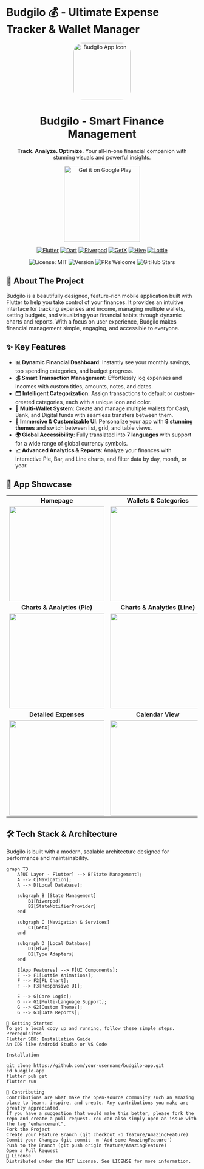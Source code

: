# Budgilo 💰 - Ultimate Expense Tracker & Wallet Manager

<p align="center">
  <img src="https://github.com/user-attachments/assets/524fcdff-2bef-440e-a033-af144f07d70b" alt="Budgilo App Icon" width="150" style="border-radius: 24px;"/>
  <h1 align="center">Budgilo - Smart Finance Management</h1>
  <p align="center">
    <b>Track. Analyze. Optimize.</b> Your all-in-one financial companion with stunning visuals and powerful insights.
  </p>
</p>

<p align="center">
  <a href="https://play.google.com/store/apps/details?id=com.budgifydev.budgify" target="_blank">
    <!-- TODO: Update the Google Play link if the package name has changed to 'budgilo' -->
    <img src="https://play.google.com/intl/en_us/badges/static/images/badges/en_badge_web_generic.png" alt="Get it on Google Play" width="200"/>
  </a>
</p>

<p align="center">
  <a href="https://flutter.dev" target="_blank"><img src="https://img.shields.io/badge/Flutter-02569B?style=for-the-badge&logo=flutter&logoColor=white" alt="Flutter"></a>
  <a href="https://dart.dev" target="_blank"><img src="https://img.shields.io/badge/Dart-0175C2?style=for-the-badge&logo=dart&logoColor=white" alt="Dart"></a>
  <a href="https://riverpod.dev/" target="_blank"><img src="https://img.shields.io/badge/Riverpod-4A98E8?style=for-the-badge&logo=riverpod&logoColor=white" alt="Riverpod"></a>
  <a href="https://pub.dev/packages/get" target="_blank"><img src="https://img.shields.io/badge/GetX-00A9E0?style=for-the-badge&logo=getx&logoColor=white" alt="GetX"></a>
  <a href="https://pub.dev/packages/hive" target="_blank"><img src="https://img.shields.io/badge/Hive-FFC107?style=for-the-badge&logo=hive&logoColor=black" alt="Hive"></a>
  <a href="https://pub.dev/packages/lottie" target="_blank"><img src="https://img.shields.io/badge/Lottie-000000?style=for-the-badge&logo=lottie&logoColor=white" alt="Lottie"></a>
</p>

<p align="center">
  <img src="https://img.shields.io/badge/License-MIT-blue.svg" alt="License: MIT">
  <img src="https://img.shields.io/badge/Version-2.1.3-green.svg" alt="Version">
  <img src="https://img.shields.io/badge/PRs-welcome-brightgreen.svg" alt="PRs Welcome">
  <!-- TODO: Replace with your GitHub username and repo name -->
  <img src="https://img.shields.io/github/stars/your-username/budgilo-app?style=social" alt="GitHub Stars">
</p>

## 🚀 About The Project

Budgilo is a beautifully designed, feature-rich mobile application built with Flutter to help you take control of your finances. It provides an intuitive interface for tracking expenses and income, managing multiple wallets, setting budgets, and visualizing your financial habits through dynamic charts and reports. With a focus on user experience, Budgilo makes financial management simple, engaging, and accessible to everyone.

## ✨ Key Features

- **📊 Dynamic Financial Dashboard**: Instantly see your monthly savings, top spending categories, and budget progress.
- **💰 Smart Transaction Management**: Effortlessly log expenses and incomes with custom titles, amounts, notes, and dates.
- **🗂️ Intelligent Categorization**: Assign transactions to default or custom-created categories, each with a unique icon and color.
- **👛 Multi-Wallet System**: Create and manage multiple wallets for Cash, Bank, and Digital funds with seamless transfers between them.
- **🎨 Immersive & Customizable UI**: Personalize your app with **8 stunning themes** and switch between list, grid, and table views.
- **🌍 Global Accessibility**: Fully translated into **7 languages** with support for a wide range of global currency symbols.
- **📈 Advanced Analytics & Reports**: Analyze your finances with interactive Pie, Bar, and Line charts, and filter data by day, month, or year.

## 🎥 App Showcase

<table>
  <tr>
    <td align="center"><b>Homepage</b></td>
    <td align="center"><b>Wallets & Categories</b></td>
  </tr>
  <tr>
    <td><img src="https://github.com/user-attachments/assets/fb947537-0bff-4d87-ae8f-5f4e7d8a7e32" width="250"></td>
    <td><img src="https://github.com/user-attachments/assets/913dcd63-3cea-42f5-8b76-7ecddb608b1e" width="250"></td>
  </tr>
  <tr>
    <td align="center"><b>Charts & Analytics (Pie)</b></td>
    <td align="center"><b>Charts & Analytics (Line)</b></td>
  </tr>
  <tr>
    <td><img src="https://github.com/user-attachments/assets/cabef679-2eea-4081-a1dc-50a914797800" width="250"></td>
    <td><img src="https://github.com/user-attachments/assets/099c6d74-1ba9-46f0-b087-846840daf68e" width="250"></td>
  </tr>
  <tr>
    <td align="center"><b>Detailed Expenses</b></td>
    <td align="center"><b>Calendar View</b></td>
  </tr>
  <tr>
    <td><img src="https://github.com/user-attachments/assets/ef921814-8575-431f-82d0-21c59a624a97" width="250"></td>
    <td><img src="https://github.com/user-attachments/assets/302141bc-cdea-4032-a235-83289dd2f525" width="250"></td>
  </tr>
</table>

## 🛠️ Tech Stack & Architecture

Budgilo is built with a modern, scalable architecture designed for performance and maintainability.

```mermaid
graph TD
    A[UI Layer - Flutter] --> B[State Management];
    A --> C[Navigation];
    A --> D[Local Database];

    subgraph B [State Management]
        B1[Riverpod]
        B2[StateNotifierProvider]
    end

    subgraph C [Navigation & Services]
        C1[GetX]
    end

    subgraph D [Local Database]
        D1[Hive]
        D2[Type Adapters]
    end

    E[App Features] --> F[UI Components];
    F --> F1[Lottie Animations];
    F --> F2[FL Chart];
    F --> F3[Responsive UI];

    E --> G[Core Logic];
    G --> G1[Multi-Language Support];
    G --> G2[Custom Themes];
    G --> G3[Data Reports];

🚀 Getting Started
To get a local copy up and running, follow these simple steps.
Prerequisites
Flutter SDK: Installation Guide
An IDE like Android Studio or VS Code

Installation

git clone https://github.com/your-username/budgilo-app.git
cd budgilo-app
flutter pub get
flutter run

🤝 Contributing
Contributions are what make the open-source community such an amazing place to learn, inspire, and create. Any contributions you make are greatly appreciated.
If you have a suggestion that would make this better, please fork the repo and create a pull request. You can also simply open an issue with the tag "enhancement".
Fork the Project
Create your Feature Branch (git checkout -b feature/AmazingFeature)
Commit your Changes (git commit -m 'Add some AmazingFeature')
Push to the Branch (git push origin feature/AmazingFeature)
Open a Pull Request
📜 License
Distributed under the MIT License. See LICENSE for more information.
